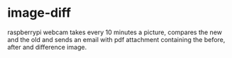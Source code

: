 image-diff
==========

raspberrypi webcam takes every 10 minutes a picture, compares the new and the old and sends an email with pdf attachment containing the before, after and difference image.
